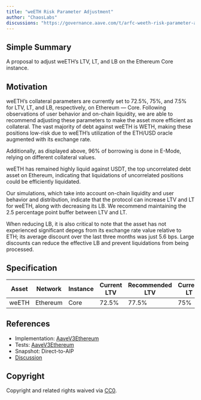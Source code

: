 ```yaml
---
title: "weETH Risk Parameter Adjustment"
author: "ChaosLabs"
discussions: "https://governance.aave.com/t/arfc-weeth-risk-parameter-adjustment/20167"
---
```


## Simple Summary

A proposal to adjust weETH’s LTV, LT, and LB on the Ethereum Core instance.

## Motivation

weETH’s collateral parameters are currently set to 72.5%, 75%, and 7.5% for LTV, LT, and LB, respectively, on Ethereum — Core. Following observations of user behavior and on-chain liquidity, we are able to recommend adjusting these parameters to make the asset more efficient as collateral. The vast majority of debt against weETH is WETH, making these positions low-risk due to weETH’s utilization of the ETH/USD oracle augmented with its exchange rate.

Additionally, as displayed above, 96% of borrowing is done in E-Mode, relying on different collateral values.

weETH has remained highly liquid against USDT, the top uncorrelated debt asset on Ethereum, indicating that liquidations of uncorrelated positions could be efficiently liquidated.

Our simulations, which take into account on-chain liquidity and user behavior and distribution, indicate that the protocol can increase LTV and LT for weETH, along with decreasing its LB. We recommend maintaining the 2.5 percentage point buffer between LTV and LT.

When reducing LB, it is also critical to note that the asset has not experienced significant depegs from its exchange rate value relative to ETH; its average discount over the last three months was just 5.6 bps. Large discounts can reduce the effective LB and prevent liquidations from being processed.

## Specification

| Asset | Network  | Instance | Current LTV | Recommended LTV | Current LT | Recommended LT | Current LB | Recommended LB |
| ----- | -------- | -------- | ----------- | --------------- | ---------- | -------------- | ---------- | -------------- |
| weETH | Ethereum | Core     | 72.5%       | 77.5%           | 75%        | 80%            | 7.5%       | 7%             |

## References

- Implementation: [AaveV3Ethereum](https://github.com/bgd-labs/aave-proposals-v3/blob/18db65171fa37d4e0de8bcb7c3477cfde4f4ba36/src/20241223_AaveV3Ethereum_WeETHRiskParameterAdjustment/AaveV3Ethereum_WeETHRiskParameterAdjustment_20241223.sol)
- Tests: [AaveV3Ethereum](https://github.com/bgd-labs/aave-proposals-v3/blob/18db65171fa37d4e0de8bcb7c3477cfde4f4ba36/src/20241223_AaveV3Ethereum_WeETHRiskParameterAdjustment/AaveV3Ethereum_WeETHRiskParameterAdjustment_20241223.t.sol)
- Snapshot: Direct-to-AIP
- [Discussion](https://governance.aave.com/t/arfc-weeth-risk-parameter-adjustment/20167)

## Copyright

Copyright and related rights waived via [CC0](https://creativecommons.org/publicdomain/zero/1.0/).
